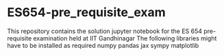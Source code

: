 # ES654-pre_requisite_exam
This repository contains the solution jupyter notebook for the ES 654 pre-requisite examination held at IIT Gandhinagar
The following libraries might have to be installed as required
numpy
pandas
jax
sympy
matplotlib
